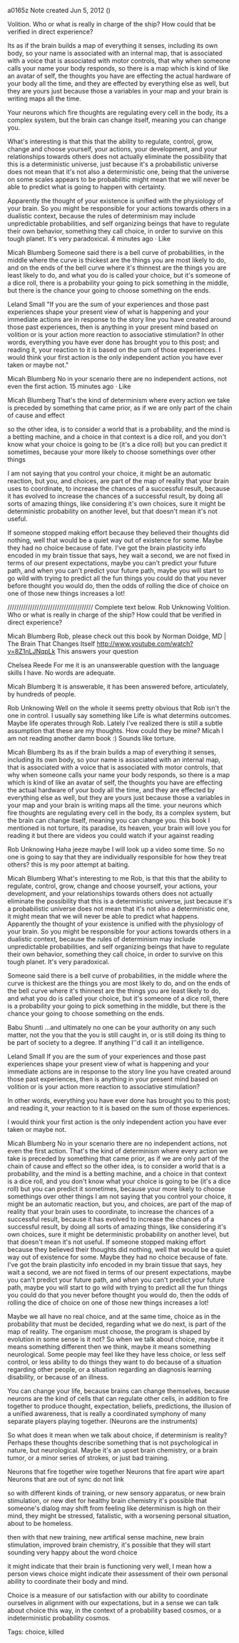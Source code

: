 a0165z
Note created Jun 5, 2012 ()

Volition. Who or what is really in charge of the ship? How could that be verified in direct experience?

Its as if the brain builds a map of everything it senses, including its own body, so your name is associated with an internal map, that is associated with a voice that is associated with motor controls, that why when someone calls your name your body responds, so there is a map which is kind of like an avatar of self, the thoughts you have are effecting the actual hardware of your body all the time, and they are effected by everything else as well, but they are yours just because those a variables in your map and your brain is writing maps all the time.

Your neurons which fire thoughts are regulating every cell in the body, its a complex system, but the brain can change itself, meaning you can change you.

What's interesting is that this that the ability to regulate, control, grow, change and choose yourself, your actions, your development, and your relationships towards others does not actually eliminate the possibility that this is a deterministic universe, just because it's a probabilistic universe does not mean that it's not also a deterministic one, being that the universe on some scales appears to be probabilitic might mean that we will never be able to predict what is going to happen with certainty.

Apparently the thought of your existence is unified with the physiology of your brain. So you might be responsible for your actions towards others in a dualistic context, because the rules of determinism may include unpredictable probabilities, and self organizing beings that have to regulate their own behavior, something they call choice, in order to survive on this tough planet. It's very paradoxical.
4 minutes ago · Like

Micah Blumberg 
Someone said there is a bell curve of probabilities, in the middle where the curve is thickest are the things you are most likely to do, and on the ends of the bell curve where it's thinnest are the things you are least likely to do, and what you do is called your choice, but it's someone of a dice roll, there is a probability your going to pick something in the middle, but there is the chance your going to choose something on the ends. 

Leland Small 
"If you are the sum of your experiences and those past experiences shape your present view of what is happening and your immediate actions are in response to the story line you have created around those past experiences, then is anything in your present mind based on volition or is your action more reaction to associative stimulation? In other words, everything you have ever done has brought you to this post; and reading it, your reaction to it is based on the sum of those experiences. I would think your first action is the only independent action you have ever taken or maybe not."

Micah Blumberg
No in your scenario there are no independent actions, not even the first action.
15 minutes ago · Like

Micah Blumberg 
That's the kind of determinism where every action we take is preceded by something that came prior, as if we are only part of the chain of cause and effect

so the other idea, is to consider a world that is a probability, and the mind is a betting machine, and a choice in that context is a dice roll, and you don't know what your choice is going to be (it's a dice roll) but you can predict it sometimes, because your more likely to choose somethings over other things

I am not saying that you control your choice, it might be an automatic reaction, but you, and choices, are part of the map of reality that your brain uses to coordinate, to increase the chances of a successful result, because it has evolved to increase the chances of a successful result, by doing all sorts of amazing things, like considering it's own choices, sure it might be deterministic probability on another level, but that doesn't mean it's not useful.

If someone stopped making effort because they believed their thoughts did nothing, well that would be a quiet way out of existence for some. Maybe they had no choice because of fate. I've got the brain plasticity info encoded in my brain tissue that says, hey wait a second, we are not fixed in terms of our present expectations, maybe you can't predict your future path, and when you can't predict your future path, maybe you will start to go wild with trying to predict all the fun things you could do that you never before thought you would do, then the odds of rolling the dice of choice on one of those new things increases a lot!

////////////////////////////////////// Complete text below.
Rob Unknowing
Volition. Who or what is really in charge of the ship? How could that be verified in direct experience?

Micah Blumberg
Rob, please check out this book by Norman Doidge, MD | The Brain That Changes Itself http://www.youtube.com/watch?v=8Z1nLJNqpLk
This answers your question

Chelsea Reede 
For me it is an unanswerable question with the language skills I have. No words are adequate.

Micah Blumberg
It is answerable, it has been answered before, articulately, by hundreds of people.

Rob Unknowing
Well on the whole it seems pretty obvious that Rob isn't the one in control. I usually say something Iike Life is what determins outcomes. Maybe life operates through Rob. Lately I've realized there is still a subtle assumption that these are my thoughts. How could they be mine?
Micah I am not reading another damn book :) Sounds like torture.

Micah Blumberg
Its as if the brain builds a map of everything it senses, including its own body, so your name is associated with an internal map, that is associated with a voice that is associated with motor controls, that why when someone calls your name your body responds, so there is a map which is kind of like an avatar of self, the thoughts you have are effecting the actual hardware of your body all the time, and they are effected by everything else as well, but they are yours just because those a variables in your map and your brain is writing maps all the time.
your neurons which fire thoughts are regulating every cell in the body, its a complex system, but the brain can change itself, meaning you can change you.
this book I mentioned is not torture, its paradise, its heaven, your brain will love you for reading it
but there are videos you could watch if your against reading

Rob Unknowing
Haha jeeze maybe I will look up a video some time.
So no one is going to say that they are individually responsible for how they treat others? this is my poor attempt at baiting.

Micah Blumberg
What's interesting to me Rob, is that this that the ability to regulate, control, grow, change and choose yourself, your actions, your development, and your relationships towards others does not actually eliminate the possibility that this is a deterministic universe, just because it's a probabilistic universe does not mean that it's not also a deterministic one, it might mean that we will never be able to predict what happens. Apparently the thought of your existence is unified with the physiology of your brain. So you might be responsible for your actions towards others in a dualistic context, because the rules of determinism may include unpredictable probabilities, and self organizing beings that have to regulate their own behavior, something they call choice, in order to survive on this tough planet. It's very paradoxical.

Someone said there is a bell curve of probabilities, in the middle where the curve is thickest are the things you are most likely to do, and on the ends of the bell curve where it's thinnest are the things you are least likely to do, and what you do is called your choice, but it's someone of a dice roll, there is a probability your going to pick something in the middle, but there is the chance your going to choose something on the ends.

Babu Shunti
‎...and ultimately no one can be your authority on any such matter, not the you that the you is still caught in, or is still doing its thing to be part of society to a degree. If anything I''d call it an intelligence.

Leland Small
If you are the sum of your experiences and those past experiences shape your present view of what is happening and your immediate actions are in response to the story line you have created around those past experiences, then is anything in your present mind based on volition or is your action more reaction to associative stimulation?

In other words, everything you have ever done has brought you to this post; and reading it, your reaction to it is based on the sum of those experiences. 

I would think your first action is the only independent action you have ever taken or maybe not.

Micah Blumberg
No in your scenario there are no independent actions, not even the first action.
That's the kind of determinism where every action we take is preceded by something that came prior, as if we are only part of the chain of cause and effect
so the other idea, is to consider a world that is a probability, and the mind is a betting machine, and a choice in that context is a dice roll, and you don't know what your choice is going to be (it's a dice roll) but you can predict it sometimes, because your more likely to choose somethings over other things
I am not saying that you control your choice, it might be an automatic reaction, but you, and choices, are part of the map of reality that your brain uses to coordinate, to increase the chances of a successful result, because it has evolved to increase the chances of a successful result, by doing all sorts of amazing things, like considering it's own choices, sure it might be deterministic probability on another level, but that doesn't mean it's not useful.
If someone stopped making effort because they believed their thoughts did nothing, well that would be a quiet way out of existence for some. Maybe they had no choice because of fate. I've got the brain plasticity info encoded in my brain tissue that says, hey wait a second, we are not fixed in terms of our present expectations, maybe you can't predict your future path, and when you can't predict your future path, maybe you will start to go wild with trying to predict all the fun things you could do that you never before thought you would do, then the odds of rolling the dice of choice on one of those new things increases a lot!

Maybe we all have no real choice, and at the same time, choice as in the probability that must be decided, regarding what we do next, is part of the map of reality. The organism must choose, the program is shaped by evolution in some sense is it not? So when we talk about choice, maybe it means something different then we think, maybe it means something neurological. Some people may feel like they have less choice, or less self control, or less ability to do things they want to do because of a situation regarding other people, or a situation regarding an diagnosis learning disability, or because of an illness.



You can change your life, because brains can change themselves, because neurons are the kind of cells that can regulate other cells, in addition to fire together to produce thought, expectation, beliefs, predictions, the illusion of a unified awareness, that is really a coordinated symphony of many separate players playing together. (Neurons are the instruments)

So what does it mean when we talk about choice, if determinism is reality? Perhaps these thoughts describe something that is not psychological in nature, but neurological. Maybe it's an upset brain chemistry, or a brain tumor, or a minor series of strokes, or just bad training.

Neurons that fire together wire together
Neurons that fire apart wire apart
Neurons that are out of sync do not link

so with different kinds of training, or new sensory apparatus, or new brain stimulation, or new diet for healthy brain chemistry it's possible that someone's dialog may shift from feeling like determinism is high on their mind, they might be stressed, fatalistic, with a worsening personal situation, about to be homeless.

then with that new training, new artifical sense machine, new brain stimulation, improved brain chemistry, it's possible that they will start sounding very happy about the word choice

it might indicate that their brain is functioning very well, I mean how a person views choice might indicate their assessment of their own personal ability to coordinate their body and mind.

Choice is a measure of our satisfaction with our ability to coordinate ourselves in alignment with our expectations, but in a sense we can talk about choice this way, in the context of a probability based cosmos, or a indeterministic probability cosmos.

Tags:
  choice, killed

